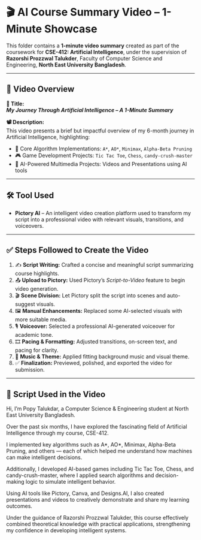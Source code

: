 # 🎬 AI Course Summary Video – 1-Minute Showcase

This folder contains a **1-minute video summary** created as part of the coursework for **CSE-412: Artificial Intelligence**, under the supervision of **Razorshi Prozzwal Talukder**, Faculty of Computer Science and Engineering, **North East University Bangladesh**.

---

## 📌 Video Overview

**🔖 Title:**  
**_My Journey Through Artificial Intelligence – A 1-Minute Summary_**

**📽️ Description:**  
This video presents a brief but impactful overview of my 6-month journey in Artificial Intelligence, highlighting:

- 🚀 Core Algorithm Implementations: `A*`, `AO*`, `Minimax`, `Alpha-Beta Pruning`
- 🎮 Game Development Projects: `Tic Tac Toe`, `Chess`, `candy-crush-master`
- 🎨 AI-Powered Multimedia Projects: Videos and Presentations using AI tools

---

## 🛠️ Tool Used

- **Pictory AI** – An intelligent video creation platform used to transform my script into a professional video with relevant visuals, transitions, and voiceovers.

---

## ✅ Steps Followed to Create the Video

1. ✍️ **Script Writing:** Crafted a concise and meaningful script summarizing course highlights.
2. 📤 **Upload to Pictory:** Used Pictory’s *Script-to-Video* feature to begin video generation.
3. 🎬 **Scene Division:** Let Pictory split the script into scenes and auto-suggest visuals.
4. 🖼️ **Manual Enhancements:** Replaced some AI-selected visuals with more suitable media.
5. 🎙️ **Voiceover:** Selected a professional AI-generated voiceover for academic tone.
6. 🎞️ **Pacing & Formatting:** Adjusted transitions, on-screen text, and pacing for clarity.
7. 🎵 **Music & Theme:** Applied fitting background music and visual theme.
8. ✅ **Finalization:** Previewed, polished, and exported the video for submission.

---

## 📝 Script Used in the Video

Hi, I’m Popy Talukdar, a Computer Science & Engineering student at North East University Bangladesh.

Over the past six months, I have explored the fascinating field of Artificial Intelligence through my course, CSE-412.

I implemented key algorithms such as A*, AO*, Minimax, Alpha-Beta Pruning, and others — each of which helped me understand how machines can make intelligent decisions.

Additionally, I developed AI-based games including Tic Tac Toe, Chess, and candy-crush-master, where I applied search algorithms and decision-making logic to simulate intelligent behavior.

Using AI tools like Pictory, Canva, and Designs.AI, I also created presentations and videos to creatively demonstrate and share my learning outcomes.

Under the guidance of Razorshi Prozzwal Talukder, this course effectively combined theoretical knowledge with practical applications, strengthening my confidence in developing intelligent systems.
